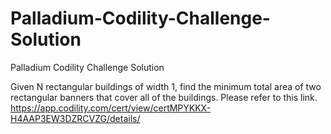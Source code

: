 # Palladium-Codility-Challenge-Solution
Palladium Codility Challenge Solution

Given N rectangular buildings of width 1, find the minimum total area of two rectangular banners that cover all of the buildings. 
Please refer to this link.
https://app.codility.com/cert/view/certMPYKKX-H4AAP3EW3DZRCVZG/details/
